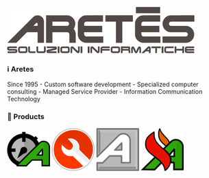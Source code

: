 <img src="https://github.com/aretesnet/.github/blob/0e3e13711ce934c9c0de068765c950cecbe9b2a7/assets/img/AretesBlackff.png">

<br/>

### ℹ Aretes 
Since 1995 - Custom software development - Specialized computer consulting - Managed Service Provider - Information Communication Technology <br/>

### 🔗 Products
[<img height="100px" src="https://github.com/aretesnet/.github/blob/0e3e13711ce934c9c0de068765c950cecbe9b2a7/assets/img/aretask.png">](https://aretes.net/aretask)  [<img height="100px" src="https://github.com/aretesnet/.github/blob/0e3e13711ce934c9c0de068765c950cecbe9b2a7/assets/img/assistance.png">](https://aretes.net/assistance)  [<img height="100px" src="https://github.com/aretesnet/.github/blob/0e3e13711ce934c9c0de068765c950cecbe9b2a7/assets/img/arebrowser.png">](http://aretes.net/arebrowser)  [<img height="100px" src="https://github.com/aretesnet/.github/blob/0e3e13711ce934c9c0de068765c950cecbe9b2a7/assets/img/webfire.png">](http://aretes.net/webfire)

